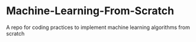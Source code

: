 # Machine-Learning-From-Scratch
A repo for coding practices to implement machine learning algorithms from scratch
